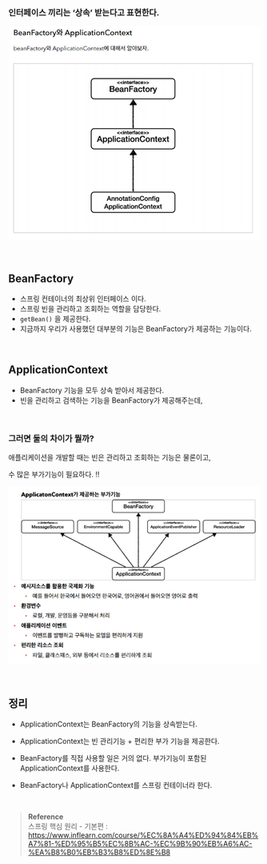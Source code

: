 ### 인터페이스 끼리는 ‘상속’ 받는다고 표현한다.



![이미지](/programming/img/스프링12.PNG)

<br/>

## BeanFactory

- 스프링 컨테이너의 최상위 인터페이스 이다.
- 스프링 빈을 관리하고 조회하는 역할을 담당한다.
- `getBean()` 을 제공한다.
- 지금까지 우리가 사용했던 대부분의 기능은 BeanFactory가 제공하는 기능이다.

<br/>

## ApplicationContext

- BeanFactory 기능을 모두 상속 받아서 제공한다.
- 빈을 관리하고 검색하는 기능을 BeanFactory가 제공해주는데,

<br/>

### 그러면 둘의 차이가 뭘까?

애플리케이션을 개발할 때는 빈은 관리하고 조회하는 기능은 물론이고, 

수 많은 부가기능이 필요하다. !!

![이미지](/programming/img/스프링13.PNG)

<br/>

## 정리

- ApplicationContext는 BeanFactory의 기능을 상속받는다.

- ApplicationContext는 빈 관리기능 + 편리한 부가 기능을 제공한다.
- BeanFactory를 직접 사용할 일은 거의 없다. 부가기능이 포함된 ApplicationContext를 사용한다.
- BeanFactory나 ApplicationContext를 스프링 컨테이너라 한다.


<br/>


>**Reference** <br/>스프링 핵심 원리 - 기본편 : https://www.inflearn.com/course/%EC%8A%A4%ED%94%84%EB%A7%81-%ED%95%B5%EC%8B%AC-%EC%9B%90%EB%A6%AC-%EA%B8%B0%EB%B3%B8%ED%8E%B8
